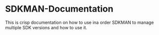 # SDKMAN-Documentation
This is crisp documentation on how to use ina order SDKMAN to manage multiple SDK versions and how to use it.
